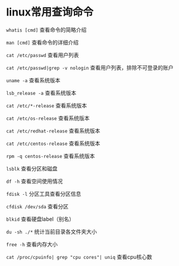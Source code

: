 # linux常用查询命令

`whatis [cmd]` 查看命令的简略介绍

`man [cmd]` 查看命令的详细介绍

`cat /etc/passwd` 查看用户列表

`cat /etc/passwd|grep -v nologin` 查看用户列表，排除不可登录的账户

`uname -a` 查看系统版本

`lsb_release -a` 查看系统版本

`cat /etc/*-release` 查看系统版本

`cat /etc/os-release` 查看系统版本

`cat /etc/redhat-release` 查看系统版本

`cat /etc/centos-release` 查看系统版本

`rpm -q centos-release` 查看系统版本

`lsblk` 查看分区和磁盘

`df -h` 查看空间使用情况

`fdisk -l` 分区工具查看分区信息

`cfdisk /dev/sda` 查看分区

`blkid` 查看硬盘label（别名）

`du -sh ./*` 统计当前目录各文件夹大小

`free -h` 查看内存大小

`cat /proc/cpuinfo| grep "cpu cores"| uniq` 查看cpu核心数
